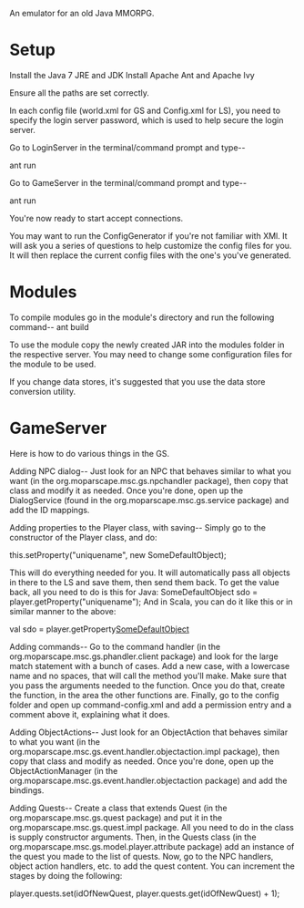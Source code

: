 An emulator for an old Java MMORPG.

Setup
======
Install the Java 7 JRE and JDK
Install Apache Ant and Apache Ivy

Ensure all the paths are set correctly.

In each config file (world.xml for GS and Config.xml for LS), you need to specify the login server password, which is used to help secure the login server.

Go to LoginServer in the terminal/command prompt and type--

  ant run

Go to GameServer in the terminal/command prompt and type--

  ant run

You're now ready to start accept connections.

You may want to run the ConfigGenerator if you're not familiar with XMl. It will ask you a series of questions to help customize the config files for you. It will then replace the current config files with the one's you've generated.

Modules
========
To compile modules go in the module's directory and run the following command--
ant build

To use the module copy the newly created JAR into the modules folder in the respective server.  You may need to change some configuration files for the module to be used.

If you change data stores, it's suggested that you use the data store conversion utility.

GameServer
==========
Here is how to do various things in the GS.

Adding NPC dialog--
Just look for an NPC that behaves similar to what you want (in the org.moparscape.msc.gs.npchandler package), then copy that class and modify it as needed. Once you're done, open up the DialogService (found in the org.moparscape.msc.gs.service package) and add the ID mappings.

Adding properties to the Player class, with saving--
Simply go to the constructor of the Player class, and do:

  this.setProperty("uniquename", new SomeDefaultObject);
  
This will do everything needed for you. It will automatically pass all objects in there to the LS and save them, then send them back. To get the value back, all you need to do is this for Java:
SomeDefaultObject sdo = player.getProperty("uniquename");
And in Scala, you can do it like this or in similar manner to the above:

  val sdo = player.getProperty[SomeDefaultObject]("uniquename")

Adding commands--
Go to the command handler (in the org.moparscape.msc.gs.phandler.client package) and look for the large match statement with a bunch of cases. Add a new case, with a lowercase name and no spaces, that will call the method you'll make. Make sure that you pass the arguments needed to the function. Once you do that, create the function, in the area the other functions are. Finally, go to the config folder and open up command-config.xml and add a permission entry and a comment above it, explaining what it does.

Adding ObjectActions--
Just look for an ObjectAction that behaves similar to what you want (in the org.moparscape.msc.gs.event.handler.objectaction.impl package), then copy that class and modify as needed. Once you're done, open up the ObjectActionManager (in the org.moparscape.msc.gs.event.handler.objectaction package) and add the bindings.

Adding Quests--
Create a class that extends Quest (in the org.moparscape.msc.gs.quest package) and put it in the org.moparscape.msc.gs.quest.impl package. All you need to do in the class is supply constructor arguments. Then, in the Quests class (in the org.moparscape.msc.gs.model.player.attribute package) add an instance of the quest you made to the list of quests. Now, go to the NPC handlers, object action handlers, etc. to add the quest content. You can increment the stages by doing the following:

  player.quests.set(idOfNewQuest, player.quests.get(idOfNewQuest) + 1);
